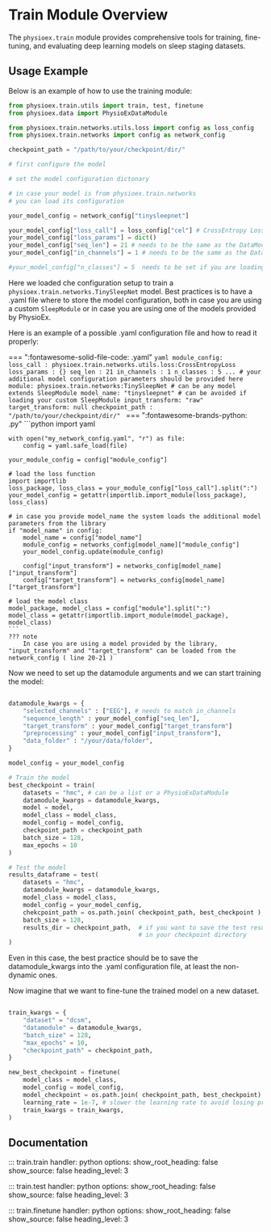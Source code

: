 # Train Module Overview

The `physioex.train` module provides comprehensive tools for training, fine-tuning, and evaluating deep learning models on sleep staging datasets. 

## Usage Example

Below is an example of how to use the training module:

```python
from physioex.train.utils import train, test, finetune
from physioex.data import PhysioExDataModule

from physioex.train.networks.utils.loss import config as loss_config
from physioex.train.networks import config as network_config

checkpoint_path = "/path/to/your/checkpoint/dir/"

# first configure the model

# set the model configuration dictonary

# in case your model is from physioex.train.networks
# you can load its configuration

your_model_config = network_config["tinysleepnet"] 

your_model_config["loss_call"] = loss_config["cel"] # CrossEntropy Loss
your_model_config["loss_params"] = dict()
your_model_config["seq_len"] = 21 # needs to be the same as the DataModule
your_model_config["in_channels"] = 1 # needs to be the same as the DataModule

#your_model_config["n_classes"] = 5  needs to be set if you are loading a custom SleepModule
```

Here we loaded che configuration setup to train a `physioex.train.networks.TinySleepNet` model. Best practices is to have a .yaml file where to store the model configuration, both in case you are using a custom  `SleepModule` or in case you are using one of the models provided by PhysioEx. 

Here is an example of a possible .yaml configuration file and how to read it properly:


=== ":fontawesome-solid-file-code: .yaml"
    ```yaml
    module_config: 
        loss_call : physioex.train.networks.utils.loss:CrossEntropyLoss
        loss_params : {}
        seq_len : 21
        in_channels : 1
        n_classes : 5
        ... # your additional model configuration parameters should be provided here
    module: physioex.train.networks:TinySleepNet # can be any model extends SleepModule
    model_name: "tinysleepnet" # can be avoided if loading your custom SleepModule
    input_transform: "raw"
    target_transform: null
    checkpoint_path : "/path/to/your/checkpoint/dir/"
    ```
=== ":fontawesome-brands-python: .py"
    ```python
    import yaml

    with open("my_network_config.yaml", "r") as file:
        config = yaml.safe_load(file)

    your_module_config = config["module_config"]

    # load the loss function 
    import importlib
    loss_package, loss_class = your_module_config["loss_call"].split(":")
    your_model_config = getattr(importlib.import_module(loss_package), loss_class)

    # in case you provide model_name the system loads the additional model parameters from the library
    if "model_name" in config:
        model_name = config["model_name"]
        module_config = networks_config[model_name]["module_config"]
        your_model_config.update(module_config)
 
        config["input_transform"] = networks_config[model_name]["input_transform"]
        config["target_transform"] = networks_config[model_name]["target_transform"]

    # load the model class
    model_package, model_class = config["module"].split(":")
    model_class = getattr(importlib.import_module(model_package), model_class)
    ```
    ??? note
        In case you are using a model provided by the library, "input_transform" and "target_transform" can be loaded from the network_config ( line 20-21 )

Now we need to set up the datamodule arguments and we can start training the model:

```python

datamodule_kwargs = {
    "selected_channels" : ["EEG"], # needs to match in_channels
    "sequence_length" : your_model_config["seq_len"],
    "target_transform" : your_model_config["target_transform"]
    "preprocessing" : your_model_config["input_transform"],
    "data_folder" : "/your/data/folder",
}

model_config = your_model_config

# Train the model
best_checkpoint = train(
    datasets = "hmc", # can be a list or a PhysioExDataModule
    datamodule_kwargs = datamodule_kwargs,
    model = model,
    model_class = model_class,
    model_config = model_config,
    checkpoint_path = checkpoint_path
    batch_size = 128,
    max_epochs = 10
)

# Test the model
results_dataframe = test(
    datasets = "hmc",
    datamodule_kwargs = datamodule_kwargs,
    model_class = model_class,
    model_config = your_model_config,
    chekcpoint_path = os.path.join( checkpoint_path, best_checkpoint ),
    batch_size = 128,
    results_dir = checkpoint_path,  # if you want to save the test results 
                                    # in your checkpoint directory
)
```
Even in this case, the best practice should be to save the datamodule_kwargs into the .yaml configuration file, at least the non-dynamic ones. 

Now imagine that we want to fine-tune the trained model on a new dataset.

```python

train_kwargs = {
    "dataset" = "dcsm",
    "datamodule" = datamodule_kwargs,
    "batch_size" = 128,
    "max_epochs" = 10,
    "checkpoint_path" = checkpoint_path,
}

new_best_checkpoint = finetune(
    model_class = model_class,
    model_config = model_config,
    model_checkpoint = os.path.join( checkpoint_path, best_checkpoint),
    learning_rate = 1e-7, # slower the learning rate to avoid losing prior training info.
    train_kwargs = train_kwargs,
) 
```

## Documentation

::: train.train
    handler: python
    options:
      show_root_heading: false
      show_source: false
      heading_level: 3

::: train.test
    handler: python
    options:
      show_root_heading: false
      show_source: false
      heading_level: 3

::: train.finetune
    handler: python
    options:
      show_root_heading: false
      show_source: false
      heading_level: 3
